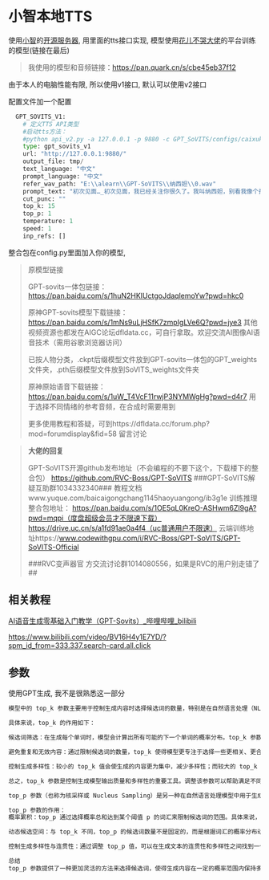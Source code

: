 # 小智本地TTS

使用[小智](https://github.com/78/xiaozhi-esp32)的[开源服务器](https://github.com/xinnan-tech/xiaozhi-esp32-server), 用里面的tts接口实现, 模型使用[花儿不哭大佬](https://space.bilibili.com/5760446)的平台训练的模型(链接在最后)

> 我使用的模型和音频链接：https://pan.quark.cn/s/cbe45eb37f12

由于本人的电脑性能有限, 所以使用v1接口, 默认可以使用v2接口

配置文件加一个配置

```python
  GPT_SOVITS_V1:
    # 定义TTS API类型
    #启动tts方法：
    #python api_v2.py -a 127.0.0.1 -p 9880 -c GPT_SoVITS/configs/caixukun.yaml
    type: gpt_sovits_v1
    url: "http://127.0.0.1:9880/"
    output_file: tmp/
    text_language: "中文"
    prompt_language: "中文"
    refer_wav_path: "E:\\alearn\\GPT-SoVITS\\纳西妲\\0.wav"
    prompt_text: "初次见面…_初次见面，我已经关注你很久了。我叫纳西妲，别看我像个孩子，我比任何一位大人都了解这个世界。所以，我可以用我的知识，换取你路上的见闻吗？"
    cut_punc: ""
    top_k: 15
    top_p: 1
    temperature: 1
    speed: 1
    inp_refs: []
```

整合包在config.py里面加入你的模型, 

> 原模型链接
>
> GPT-sovits一体包链接：https://pan.baidu.com/s/1huN2HKIUctgoJdaqlemoYw?pwd=hkc0 
>
> 原神GPT-sovits模型下载链接：https://pan.baidu.com/s/1mNs9uLjHSfK7zmpIgLVe6Q?pwd=jye3 
>  其他视频资源也都发在AIGC论坛dfldata.cc，可自行拿取。欢迎交流AI图像AI语音技术（需用谷歌浏览器访问）
>
>
> 已按人物分类，.ckpt后缀模型文件放到GPT-sovits一体包的GPT_weights文件夹，.pth后缀模型文件放到SoVITS_weights文件夹
>
> 原神原始语音下载链接：https://pan.baidu.com/s/1uW_T4VcF11rwjP3NYMWgHg?pwd=d4r7 
> 用于选择不同情绪的参考音频，在合成时需要用到
>
>
> 更多使用教程和答疑，可到https://dfldata.cc/forum.php?mod=forumdisplay&fid=58 留言讨论

> **大佬的回复**
>
> GPT-SoVITS开源github发布地址（不会编程的不要下这个，下载楼下的整合包）
> https://github.com/RVC-Boss/GPT-SoVITS
> ###GPT-SoVITS解疑互助群1034332340###
> 教程文档www.yuque.com/baicaigongchang1145haoyuangong/ib3g1e
> 训练推理整合包地址：
> https://pan.baidu.com/s/1OE5qL0KreO-ASHwm6Zl9gA?pwd=mqpi（度盘超级会员才不限速下载）
> https://drive.uc.cn/s/a1fd91ae0a4f4（uc普通用户不限速）
> 云端训练地址https://www.codewithgpu.com/i/RVC-Boss/GPT-SoVITS/GPT-SoVITS-Official
>
> ###RVC变声器官 方交流讨论群1014080556，如果是RVC的用户别走错了##

## 相关教程

[AI语音生成零基础入门教学（GPT-Sovits）_哔哩哔哩_bilibili](https://www.bilibili.com/video/BV1nexGebELa/?spm_id_from=333.337.search-card.all.click)

https://www.bilibili.com/video/BV16H4y1E7YD/?spm_id_from=333.337.search-card.all.click

## 参数

使用GPT生成, 我不是很熟悉这一部分

```python
模型中的 top_k 参数主要用于控制生成内容时选择候选词的数量，特别是在自然语言处理（NLP）中的文本生成任务中。

具体来说，top_k 的作用如下：

候选词筛选：在生成每个单词时，模型会计算出所有可能的下一个单词的概率分布。top_k 参数指定只选择概率最高的 k 个单词作为候选。这可以防止生成低概率且不太合适的单词，从而提高生成文本的质量。

避免重复和无效内容：通过限制候选词的数量，top_k 使得模型更专注于选择一些更相关、更合适的单词，这样可以减少生成重复内容或无效信息的可能性。

控制生成多样性：较小的 top_k 值会使生成的内容更为集中，减少多样性；而较大的 top_k 值则允许模型从更多的候选词中选择，从而可以产生更为多样化的文本。

总之，top_k 参数是控制生成模型输出质量和多样性的重要工具。调整该参数可以帮助满足不同应用场景的需求。

top_p 参数（也称为核采样或 Nucleus Sampling）是另一种在自然语言处理模型中用于生成文本时选择候选词的方法，与 top_k 参数类似但有所不同。

top_p 参数的作用：
概率累积：top_p 通过选择概率总和达到某个阈值 p 的词汇来限制候选词的范围。具体来说，模型首先按照概率从高到低对所有候选词进行排序，然后累加概率，直到累积的概率大于或等于 p。在这个基础上，模型会从这些经过筛选的词汇中进行采样。

动态候选空间：与 top_k 不同，top_p 的候选词数量不是固定的，而是根据词汇的概率分布动态变化。例如，如果前几个高概率的单词就能达到 p，那么只会选择这几个词。如果需要更多的候选词才能达到 p，那么就会选择更多的词。

控制生成多样性与连贯性：通过调整 top_p 值，可以在生成文本的连贯性和多样性之间找到一个平衡。较低的 top_p 值可能导致生成内容更加保守和连贯，而较高的值则可能导致内容的多样性增加，文本生成变得更加随机。

总结
top_p 参数提供了一种更加灵活的方法来选择候选词，使得生成内容在一定的概率范围内保持多样性和连贯性。这对提高文本生成的质量非常有帮助，尤其是在需要创造性和多样性的应用场景中。
```